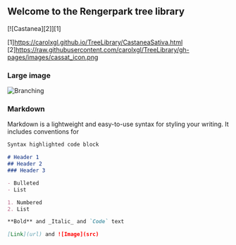 ## Welcome to the Rengerpark tree library

[![Castanea][2]][1]






[1]https://carolxgl.github.io/TreeLibrary/CastaneaSativa.html
[2]https://raw.githubusercontent.com/carolxgl/TreeLibrary/gh-pages/images/cassat_icon.png


### Large image

![Branching](https://guides.github.com/activities/hello-world/branching.png)

### Markdown

Markdown is a lightweight and easy-to-use syntax for styling your writing. It includes conventions for

```markdown
Syntax highlighted code block

# Header 1
## Header 2
### Header 3

- Bulleted
- List

1. Numbered
2. List

**Bold** and _Italic_ and `Code` text

[Link](url) and ![Image](src)
```


